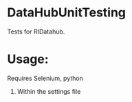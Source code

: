 DataHubUnitTesting
==================

Tests for RIDatahub.


Usage:
==================
Requires Selenium, python

1. Within the settings file